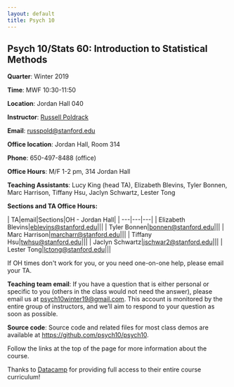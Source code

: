 ```yaml
---
layout: default
title: Psych 10
---
```


## Psych 10/Stats 60: Introduction to Statistical Methods

**Quarter**: Winter 2019  

**Time**: MWF 10:30-11:50  

**Location**: Jordan Hall 040  

**Instructor**: [Russell Poldrack](https://profiles.stanford.edu/russell-poldrack)  

**Email**: russpold@stanford.edu  

**Office location**: Jordan Hall, Room 314  

**Phone**: 650-497-8488 (office)  

**Office Hours**: M/F 1-2 pm, 314 Jordan Hall

**Teaching Assistants**: Lucy King (head TA), Elizabeth Blevins, Tyler Bonnen, Marc Harrison,
Tiffany Hsu, Jaclyn Schwartz, Lester Tong

**Sections and TA Office Hours:**

| TA|email|Sections|OH - Jordan Hall|
| ---|---|---|
| Elizabeth Blevins|eblevins@stanford.edu|||
| Tyler Bonnen|bonnen@stanford.edu|||
| Marc Harrison|marcharr@stanford.edu|||
| Tiffany Hsu|twhsu@stanford.edu|||
| Jaclyn Schwartz|jschwar2@stanford.edu|||
| Lester Tong|lctong@stanford.edu|||

If OH times don't work for you, or you need one-on-one help, please email your TA.

**Teaching team email**: If you have a question that is either personal or specific to you (others in the class would not need the answer), please email us at psych10winter19@gmail.com. This account is monitored by the entire group of instructors, and we’ll aim to respond to your question as soon as possible.

**Source code**: Source code and related files for most class demos are available at https://github.com/psych10/psych10.

Follow the links at the top of the page for more information about the course.

Thanks to [Datacamp](https://www.datacamp.com/) for providing full access to their entire course curriculum!
